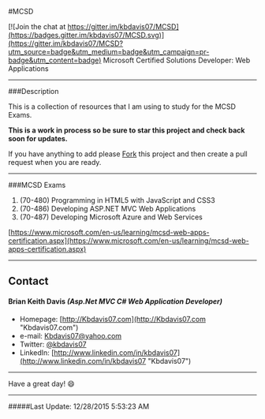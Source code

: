#MCSD

[![Join the chat at https://gitter.im/kbdavis07/MCSD](https://badges.gitter.im/kbdavis07/MCSD.svg)](https://gitter.im/kbdavis07/MCSD?utm_source=badge&utm_medium=badge&utm_campaign=pr-badge&utm_content=badge)
Microsoft Certified Solutions Developer: Web Applications




----------
###Description

This is a collection of resources that I am using to study for the MCSD Exams.

**This is a work in process so be sure to star this project and check back soon for updates.**

If you have anything to add please <a href="https://github.com/kbdavis07/MCSD/fork">Fork</a> this project and then create a pull request when you are ready.





---
###MCSD Exams

1. (70-480) Programming in HTML5 with JavaScript and CSS3
2. (70-486) Developing ASP.NET MVC Web Applications
3. (70-487) Developing Microsoft Azure and Web Services



[https://www.microsoft.com/en-us/learning/mcsd-web-apps-certification.aspx](https://www.microsoft.com/en-us/learning/mcsd-web-apps-certification.aspx)

---







## Contact
#### Brian Keith Davis _(Asp.Net MVC C# Web Application Developer)_
* Homepage: [http://Kbdavis07.com](http://Kbdavis07.com "Kbdavis07.com")
* e-mail:   Kbdavis07@yahoo.com
* Twitter: [@kbdavis07](https://twitter.com/kbdavis07 "kbdavis07 on twitter")
* LinkedIn: [http://www.linkedin.com/in/kbdavis07](http://www.linkedin.com/in/kbdavis07 "Kbdavis07")






---



Have a great day!  :smile:





---
#####Last Update: 12/28/2015 5:53:23 AM 
